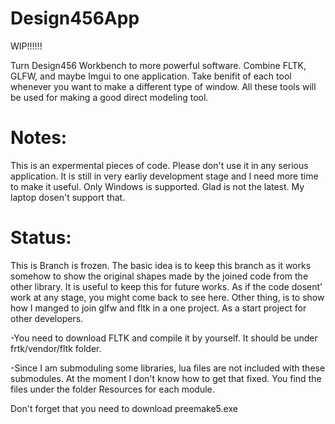 # Design456App
WIP!!!!!!

Turn Design456 Workbench to more powerful software. Combine FLTK, GLFW, and maybe Imgui to one application.
Take benifit of each tool whenever you want to make a different type of window. 
All these tools will be used for making a good direct modeling tool.

# Notes:
This is an expermental pieces of code. Please don't use it in any serious application. 
It is still in very earliy development stage and I need more time to make it useful. 
Only Windows is supported. Glad is not the latest. My laptop dosen't support that. 

# Status:
This is Branch is frozen. The basic idea is to keep this branch as it works somehow to show the original shapes made by the joined code from the other library.
It is useful to keep this for future works. As if the code dosent' work at any stage, you might come back to see here. 
Other thing, is to show how I manged to join glfw and fltk in a one project. As a start project for other developers.

-You need to download FLTK and compile it by yourself. It should be under frtk/vendor/fltk folder. 

-Since I am submoduling some libraries, lua files are not included with these submodules. At the moment I don't know how to get that fixed. You find the files under the folder Resources for each module.

Don't forget that you need to download preemake5.exe 
